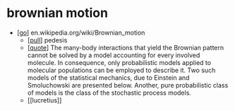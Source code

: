 # brownian motion

- [[go]] en.wikipedia.org/wiki/Brownian_motion
  - [[pull]] pedesis
  - [[quote]] The many-body interactions that yield the Brownian pattern cannot be solved by a model accounting for every involved molecule. In consequence, only probabilistic models applied to molecular populations can be employed to describe it. Two such models of the statistical mechanics, due to Einstein and Smoluchowski are presented below. Another, pure probabilistic class of models is the class of the stochastic process models. 
  - [[lucretius]]


[//begin]: # "Autogenerated link references for markdown compatibility"
[go]: go "Go"
[pull]: pull "Pull"
[quote]: quote "Quote"
[//end]: # "Autogenerated link references"
